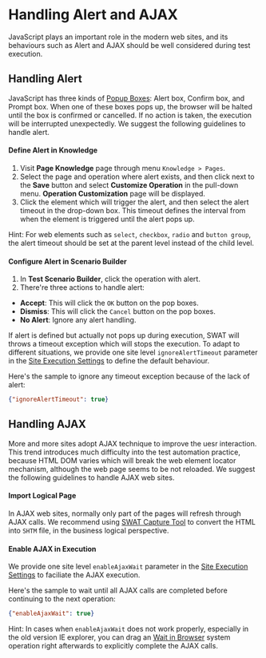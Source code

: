 Handling Alert and AJAX
===

JavaScript plays an important role in the modern web sites, and its behaviours such as Alert and AJAX should be well considered during test execution.

Handling Alert
---

JavaScript has three kinds of [Popup Boxes](http://www.w3schools.com/js/js_popup.asp): Alert box, Confirm box, and Prompt box. When one of these boxes pops up, the browser will be halted until the box is confirmed or cancelled. If no action is taken, the execution will be interrupted unexpectedly. We suggest the following guidelines to handle alert.

#### Define Alert in Knowledge

1. Visit **Page Knowledge** page through menu `Knowledge > Pages`.
2. Select the page and operation where alert exists, and then click <span class="caret"></span> next to the **Save** button and select **Customize Operation** in the pull-down menu. **Operation Customization** page will be displayed.
3. Click the element which will trigger the alert, and then select the alert timeout in the drop-down box. This timeout defines the interval from when the element is triggered until the alert pops up.

Hint: For web elements such as `select`, `checkbox`, `radio` and `button group`, the alert timeout should be set at the parent level instead of the child level.

#### Configure Alert in Scenario Builder

1. In **Test Scenario Builder**, click the operation with alert.
2. There're three actions to handle alert:
 * **Accept**: This will click the `OK` button on the pop boxes.
 * **Dismiss**: This will click the `Cancel` button on the pop boxes.
 * **No Alert**: Ignore any alert handling.

If alert is defined but actually not pops up during execution, SWAT will throws a timeout exception which will stops the execution. To adapt to different situations, we provide one site level `ignoreAlertTimeout` parameter in the [Site Execution Settings](guide_execution.md#Settings_of_execution) to define the default behaviour. 

Here's the sample to ignore any timeout exception because of the lack of alert:

```json
{"ignoreAlertTimeout": true}
```

Handling AJAX
---

More and more sites adopt AJAX technique to improve the uesr interaction. This trend introduces much difficulty into the test automation practice, because HTML DOM varies which will break the web element locator mechanism, although the web page seems to be not reloaded. We suggest the following guidelines to handle AJAX web sites.

#### Import Logical Page

In AJAX web sites, normally only part of the pages will refresh through AJAX calls. We recommend using [SWAT Capture Tool](setup_tools.md#SWAT_Capture_Tool) to convert the HTML into `SHTM` file, in the business logical perspective.

#### Enable AJAX in Execution

We provide one site level `enableAjaxWait` parameter in the [Site Execution Settings](guide_execution.md#Settings_of_execution) to faciliate the AJAX execution. 

Here's the sample to wait until all AJAX calls are completed before continuing to the next operation:

```json
{"enableAjaxWait": true}
```

Hint: In cases when `enableAjaxWait` does not work properly, especially in the old version IE explorer, you can drag an [Wait in Browser](ref_sys_operation.md#Operation_-_Wait_in_Browser_) system operation right afterwards to explicitly complete the AJAX calls.
